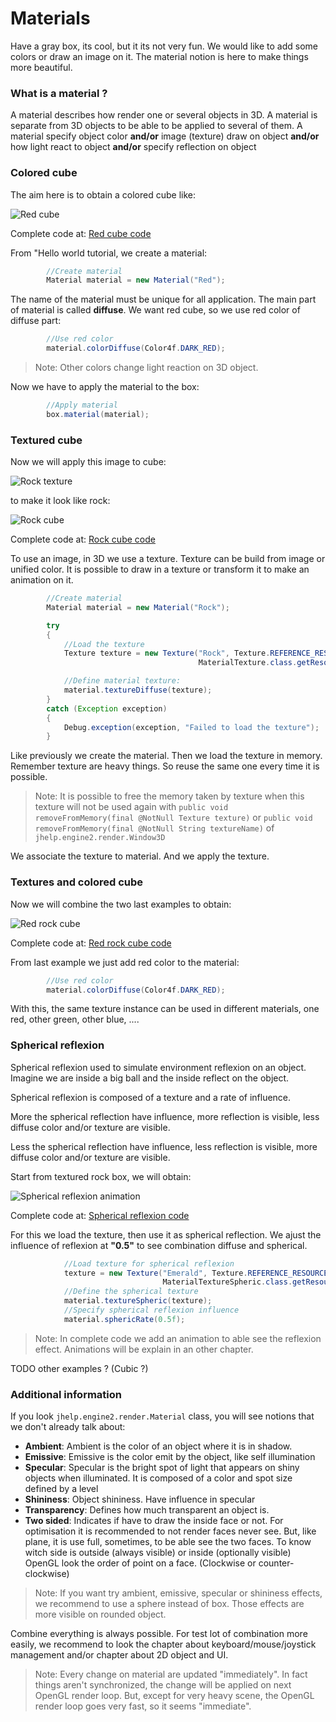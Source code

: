 # Materials

Have a gray box, its cool, but it its not very fun.
We would like to add some colors or draw an image on it.
The material notion is here to make things more beautiful.

### What is a material ?

A material describes how render one or several objects in 3D.
A material is separate from 3D objects to be able to be applied to several of them.
A material specify object color
**and/or** image (texture) draw on object
**and/or** how light react to object
**and/or** specify reflection on object

### Colored cube

The aim here is to obtain a colored cube like:

![Red cube](images/03_Materials_red_cube.png)

Complete code at: [Red cube code](../../samples/jhelp/engine2/tutorials/MaterialRedCube.java)

From "Hello world tutorial, we create a material:

````java
        //Create material
        Material material = new Material("Red");
````

The name of the material must be unique for all application.
The main part of material is called **diffuse**.
We want red cube, so we use red color of diffuse part:

````java
        //Use red color
        material.colorDiffuse(Color4f.DARK_RED);
````

> Note: Other colors change light reaction on 3D object.

Now we have to apply the material to the box:

````java
        //Apply material
        box.material(material);
````

### Textured cube

Now we will apply this image to cube:

![Rock texture](images/TextureRock.png)

to make it look like rock:

![Rock cube](images/03_Materials_texture_rock.png)

Complete code at: [Rock cube code](../../samples/jhelp/engine2/tutorials/MaterialTexture.java)

To use an image, in 3D we use a texture. Texture can be build from image or
unified color. It is possible to draw in a texture or transform it to make
an animation on it.

````java
        //Create material
        Material material = new Material("Rock");

        try
        {
            //Load the texture
            Texture texture = new Texture("Rock", Texture.REFERENCE_RESOURCES,
                                          MaterialTexture.class.getResourceAsStream("TextureRock.png"));

            //Define material texture:
            material.textureDiffuse(texture);
        }
        catch (Exception exception)
        {
            Debug.exception(exception, "Failed to load the texture");
        }
````

Like previously we create the material.
Then we load the texture in memory. Remember texture are heavy things.
So reuse the same one every time it is possible.

> Note: It is possible to free the memory taken by texture when this texture
will not be used again with `public void removeFromMemory(final @NotNull Texture texture)`
or `public void removeFromMemory(final @NotNull String textureName)` of
`jhelp.engine2.render.Window3D`

We associate the texture to material. And we apply the texture.

### Textures and colored cube

Now we will combine the two last examples to obtain:

![Red rock cube](images/03_Materials_texture_tinted.png)

Complete code at: [Red rock cube code](../../samples/jhelp/engine2/tutorials/MaterialTextureTinted.java)

From last example we just add red color to the material:

````java
        //Use red color
        material.colorDiffuse(Color4f.DARK_RED);
````

With this, the same texture instance can be used in different materials,
one red, other green, other blue, ....

### Spherical reflexion

Spherical reflexion used to simulate environment reflexion on an object.
Imagine we are inside a big ball and the inside reflect on the object.

Spherical reflexion is composed of a texture and a rate of influence.

More the spherical reflection have influence, more reflection is visible,
less diffuse color and/or texture are visible.

Less the spherical reflection have influence, less reflection is visible,
more diffuse color and/or texture are visible.

Start from textured rock box, we will obtain:

![Spherical reflexion animation](images/Spheric_animation.gif)

Complete code at: [Spherical reflexion code](../../samples/jhelp/engine2/tutorials/MaterialTextureSpheric.java)

For this we load the texture, then use it as spherical reflection.
We ajust the influence of reflexion at **"0.5"** to see combination diffuse and spherical.

````java
            //Load texture for spherical reflexion
            texture = new Texture("Emerald", Texture.REFERENCE_RESOURCES,
                                  MaterialTextureSpheric.class.getResourceAsStream("emerald.jpg"));
            //Define the spherical texture
            material.textureSpheric(texture);
            //Specify spherical reflexion influence
            material.sphericRate(0.5f);
````

> Note: In complete code we add an animation to able see the reflexion effect.
  Animations will be explain in an other chapter.

TODO other examples ? (Cubic ?)

### Additional information

If you look `jhelp.engine2.render.Material` class, you will see notions
that we don't already talk about:
* **Ambient**: Ambient is the color of an object where it is in shadow.
* **Emissive**: Emissive is the color emit by the object, like self illumination
* **Specular**: Specular is the bright spot of light that appears on shiny objects when illuminated.
                It is composed of a color and spot size defined by a level
* **Shininess**: Object shininess. Have influence in specular
* **Transparency**: Defines how much transparent an object is.
* **Two sided**: Indicates if have to draw the inside face or not.
                 For optimisation it is recommended to not render faces never see.
                 But, like plane, it is use full, sometimes, to be able see the two faces.
                 To know witch side is outside (always visible) or inside (optionally visible)
                 OpenGL look the order of point on a face. (Clockwise or counter-clockwise)

> Note: If you want try ambient, emissive, specular or  shininess effects,
  we recommend to use a sphere instead of box. Those effects are more visible
  on rounded object.

Combine everything is always possible. For test lot of combination more easily,
we recommend to look the chapter about keyboard/mouse/joystick management
and/or chapter about 2D object and UI.

> Note: Every change on material are updated "immediately".
  In fact things aren't synchronized, the change will be applied on next
  OpenGL render loop. But, except for very heavy scene, the OpenGL render
  loop goes very fast, so it seems "immediate".
